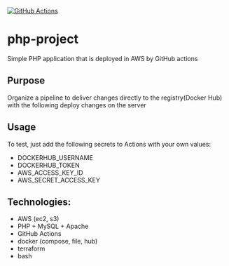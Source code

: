 
[![GitHub Actions](https://img.shields.io/endpoint.svg?url=https%3A%2F%2Factions-badge.atrox.dev%2Fatrox%2Fsync-dotenv%2Fbadge&style=flat-square)](https://actions-badge.atrox.dev/atrox/sync-dotenv/goto)

# php-project

Simple PHP application that is deployed in AWS by GitHub actions

## Purpose
Organize a pipeline to deliver changes directly to the registry(Docker Hub) with the following deploy changes on the server
## Usage
To test, just add the following secrets to Actions with your own values:

- DOCKERHUB_USERNAME
- DOCKERHUB_TOKEN
- AWS_ACCESS_KEY_ID
- AWS_SECRET_ACCESS_KEY
## Technologies:
- AWS (ec2, s3)
- PHP + MySQL + Apache
- GitHub Actions
- docker (compose, file, hub)
- terraform
- bash

